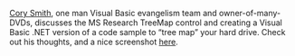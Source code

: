 [Cory Smith](http://addressof.com/blog), one man Visual Basic evangelism team and owner-of-many-DVDs, discusses the MS Research TreeMap control and creating a Visual Basic .NET version of a code sample to &#8220;tree map&#8221; your hard drive. Check out his thoughts, and a nice screenshot [here](http://addressof.com/blog/posts/369.aspx).